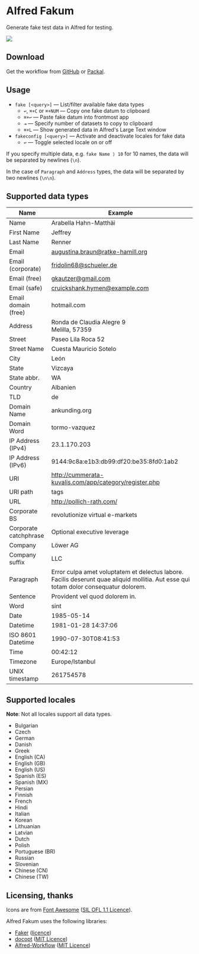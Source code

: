 # Alfred Fakum #

Generate fake test data in Alfred for testing.

![][demo]

## Download ##

Get the workflow from [GitHub][gh-releases] or [Packal][packal].

## Usage ##

- `fake [<query>]` — List/filter available fake data types
    - `↩`, `⌘+C` or `⌘+NUM` — Copy one fake datum to clipboard
    - `⌘+↩` — Paste fake datum into frontmost app
    - `⇥` — Specify number of datasets to copy to clipboard
    - `⌘+L` — Show generated data in Alfred's Large Text window
- `fakeconfig [<query>]` — Activate and deactivate locales for fake data
    - `↩` — Toggle selected locale on or off

If you specify multiple data, e.g. `fake Name ⟩ 10` for 10 names, the data
will be separated by newlines (`\n`).

In the case of `Paragraph` and `Address` types, the data will be separated
by two newlines (`\n\n`).

## Supported data types ##

 | Name | Example |
 |-- |--|
| Name | Arabella Hahn-Matthäi |
| First Name | Jeffrey |
| Last Name | Renner |
| Email | augustina.braun@ratke-hamill.org |
| Email (corporate) | fridolin68@schueler.de |
| Email (free) | gkautzer@gmail.com |
| Email (safe) | cruickshank.hymen@example.com |
| Email domain (free) | hotmail.com |
| Address | Ronda de Claudia Alegre 9<br>Melilla, 57359 |
| Street | Paseo Lila Roca 52 |
| Street Name | Cuesta Mauricio Sotelo |
| City | León |
| State | Vizcaya |
| State abbr. | WA |
| Country | Albanien |
| TLD | de |
| Domain Name | ankunding.org |
| Domain Word | tormo-vazquez |
| IP Address (IPv4) | 23.1.170.203 |
| IP Address (IPv6) | 9144:9c8a:e1b3:db99:df20:be35:8fd0:1ab2 |
| URI | http://cummerata-kuvalis.com/app/category/register.php |
| URI path | tags |
| URL | http://pollich-rath.com/ |
| Corporate BS | revolutionize virtual e-markets |
| Corporate catchphrase | Optional executive leverage |
| Company | Löwer AG |
| Company suffix | LLC |
| Paragraph | Error culpa amet voluptatem et delectus labore. Facilis deserunt quae aliquid mollitia. Aut esse qui totam dolor consequatur dolorem. |
| Sentence | Provident vel quod dolorem in. |
| Word | sint |
| Date | 1985-05-14 |
| Datetime | 1981-01-28 14:37:06 |
| ISO 8601 Datetime | 1990-07-30T08:41:53 |
| Time | 00:42:12 |
| Timezone | Europe/Istanbul |
| UNIX timestamp | 261754578 |


## Supported locales ##

**Note**: Not all locales support all data types.

- Bulgarian
- Czech
- German
- Danish
- Greek
- English (CA)
- English (GB)
- English (US)
- Spanish (ES)
- Spanish (MX)
- Persian
- Finnish
- French
- Hindi
- Italian
- Korean
- Lithuanian
- Latvian
- Dutch
- Polish
- Portuguese (BR)
- Russian
- Slovenian
- Chinese (CN)
- Chinese (TW)

## Licensing, thanks ##

Icons are from [Font Awesome][font-awesome] ([SIL OFL 1.1 Licence][sil]).

Alfred Fakum uses the following libraries:

- [Faker][faker] ([licence][faker-licence])
- [docopt][docopt] ([MIT Licence][mit])
- [Alfred-Workflow][alfred-workflow] ([MIT Licence][mit])

[gh-releases]: https://github.com/deanishe/alfred-fakeum/releases
[packal]: http://www.packal.org/workflow/fakeum
[mit]: http://opensource.org/licenses/MIT
[alfred-workflow]: http://www.deanishe.net/alfred-workflow/
[font-awesome]: http://fortawesome.github.io/Font-Awesome/
[docopt]: http://docopt.org/
[faker]: http://www.joke2k.net/faker/
[faker-licence]: https://github.com/joke2k/faker/blob/master/LICENSE.txt
[sil]: http://scripts.sil.org/OFL
[demo]: demo.gif
